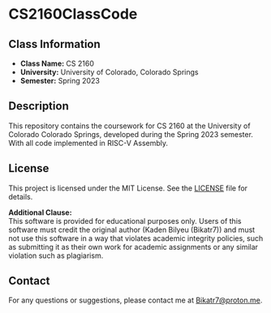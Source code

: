# CS2160ClassCode

## Class Information
- **Class Name:** CS 2160
- **University:** University of Colorado, Colorado Springs
- **Semester:** Spring 2023

## Description
This repository contains the coursework for CS 2160 at the University of Colorado Colorado Springs, developed during the Spring 2023 semester. With all code implemented in RISC-V Assembly.

## License
This project is licensed under the MIT License. See the [LICENSE](LICENSE.md) file for details.

**Additional Clause:**  
This software is provided for educational purposes only. Users of this software must credit the original author (Kaden Bilyeu (Bikatr7)) and must not use this software in a way that violates academic integrity policies, such as submitting it as their own work for academic assignments or any similar violation such as plagiarism.

## Contact
For any questions or suggestions, please contact me at [Bikatr7@proton.me](mailto:Bikatr7@proton.me).
